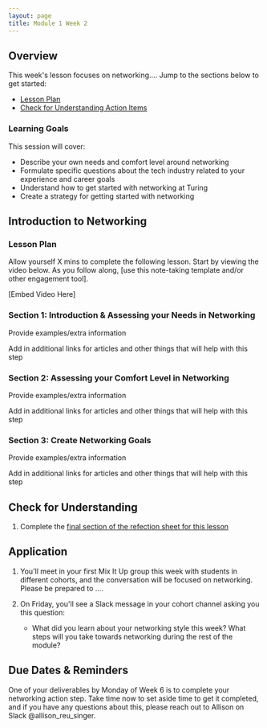 ```yaml
---
layout: page
title: Module 1 Week 2
---
```


## Overview
This week's lesson focuses on networking.... Jump to the sections below to get started:
  * [Lesson Plan](#lesson)
  * [Check for Understanding Action Items](#cfu)

### Learning Goals
This session will cover:

* Describe your own needs and comfort level around networking
* Formulate specific questions about the tech industry related to your experience and career goals
* Understand how to get started with networking at Turing
* Create a strategy for getting started with networking

## Introduction to Networking
### Lesson Plan <a name="lesson"></a>
Allow yourself X mins to complete the following lesson. Start by viewing the video below. As you follow along, [use this note-taking template and/or other engagement tool].

[Embed Video Here]

### Section 1: Introduction & Assessing your Needs in Networking

Provide examples/extra information

Add in additional links for articles and other things that will help with this step

### Section 2: Assessing your Comfort Level in Networking


Provide examples/extra information

Add in additional links for articles and other things that will help with this step


### Section 3: Create Networking Goals

Provide examples/extra information

Add in additional links for articles and other things that will help with this step


## Check for Understanding
1. Complete the [final section of the refection sheet for this lesson](https://docs.google.com/document/d/1EQ6eMTKmS0xeLMfmAu1bxZtkQzeIW0BFlye-DlpSkSk/edit?usp=sharing) <a name="cfu"></a>


## Application
1. You'll meet in your first Mix It Up group this week with students in different cohorts, and the conversation will be focused on networking. Please be prepared to .... 

2. On Friday, you'll see a Slack message in your cohort channel asking you this  question:

    * What did you learn about your networking style this week? What steps will you take towards networking during the rest of the module?

## Due Dates & Reminders
One of your deliverables by Monday of Week 6 is to complete your networking action step. Take time now to set aside time to get it completed, and if you have any questions about this, please reach out to Allison on Slack @allison_reu_singer.
